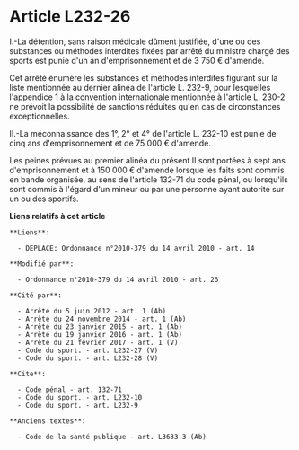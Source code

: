 # Article L232-26

I.-La détention, sans raison médicale dûment justifiée, d'une ou des substances ou méthodes interdites fixées par arrêté du
ministre chargé des sports est punie d'un an d'emprisonnement et de 3 750 € d'amende. 

Cet arrêté énumère les substances et méthodes interdites figurant sur la liste mentionnée au dernier alinéa de l'article L.
232-9, pour lesquelles l'appendice 1 à la convention internationale mentionnée à l'article L. 230-2 ne prévoit la possibilité
de sanctions réduites qu'en cas de circonstances exceptionnelles. 

II.-La méconnaissance des 1°, 2° et 4° de l'article L. 232-10 est punie de cinq ans d'emprisonnement et de 75 000 €
d'amende. 

Les peines prévues au premier alinéa du présent II sont portées à sept ans d'emprisonnement et à 150 000 € d'amende lorsque
les faits sont commis en bande organisée, au sens de l'article 132-71 du code pénal, ou lorsqu'ils sont commis à l'égard d'un
mineur ou par une personne ayant autorité sur un ou des sportifs.

**Liens relatifs à cet article**

	**Liens**:

	  - DEPLACE: Ordonnance n°2010-379 du 14 avril 2010 - art. 14

	**Modifié par**:

	  - Ordonnance n°2010-379 du 14 avril 2010 - art. 26

	**Cité par**:

	  - Arrêté du 5 juin 2012 - art. 1 (Ab)
	  - Arrêté du 24 novembre 2014 - art. 1 (Ab)
	  - Arrêté du 23 janvier 2015 - art. 1 (Ab)
	  - Arrêté du 19 janvier 2016 - art. 1 (Ab)
	  - Arrêté du 21 février 2017 - art. 1 (V)
	  - Code du sport. - art. L232-27 (V)
	  - Code du sport. - art. L232-28 (V)

	**Cite**:

	  - Code pénal - art. 132-71
	  - Code du sport. - art. L232-10
	  - Code du sport. - art. L232-9

	**Anciens textes**:

	  - Code de la santé publique - art. L3633-3 (Ab)
